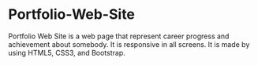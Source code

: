 # Portfolio-Web-Site
Portfolio Web Site is a web page that represent  career progress and achievement about somebody. It is responsive in all screens. It is made by using HTML5, CSS3, and Bootstrap.
